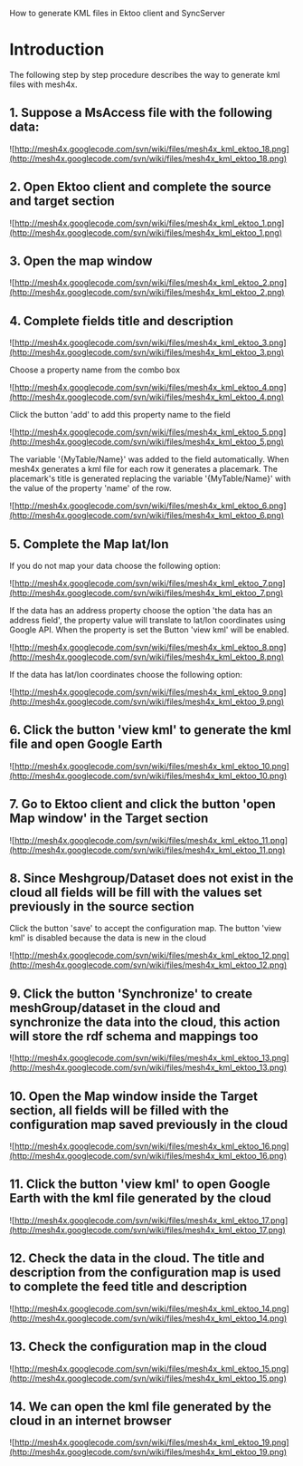 How to generate KML files in Ektoo client and SyncServer

# Introduction #
The following step by step procedure describes the way to generate kml files with mesh4x.

## 1. Suppose a MsAccess file with the following data: ##

![http://mesh4x.googlecode.com/svn/wiki/files/mesh4x_kml_ektoo_18.png](http://mesh4x.googlecode.com/svn/wiki/files/mesh4x_kml_ektoo_18.png)

## 2. Open Ektoo client and complete the source and target section ##

![http://mesh4x.googlecode.com/svn/wiki/files/mesh4x_kml_ektoo_1.png](http://mesh4x.googlecode.com/svn/wiki/files/mesh4x_kml_ektoo_1.png)

## 3. Open the map window ##

![http://mesh4x.googlecode.com/svn/wiki/files/mesh4x_kml_ektoo_2.png](http://mesh4x.googlecode.com/svn/wiki/files/mesh4x_kml_ektoo_2.png)

## 4. Complete fields title and description ##

![http://mesh4x.googlecode.com/svn/wiki/files/mesh4x_kml_ektoo_3.png](http://mesh4x.googlecode.com/svn/wiki/files/mesh4x_kml_ektoo_3.png)

Choose a property name from the combo box

![http://mesh4x.googlecode.com/svn/wiki/files/mesh4x_kml_ektoo_4.png](http://mesh4x.googlecode.com/svn/wiki/files/mesh4x_kml_ektoo_4.png)

Click the button 'add' to add this property name to the field

![http://mesh4x.googlecode.com/svn/wiki/files/mesh4x_kml_ektoo_5.png](http://mesh4x.googlecode.com/svn/wiki/files/mesh4x_kml_ektoo_5.png)

The variable '{MyTable/Name}' was added to the field automatically. When mesh4x generates a kml file for each row it generates a placemark. The placemark's title is generated replacing the variable '{MyTable/Name}' with the value of the property 'name' of the row.

![http://mesh4x.googlecode.com/svn/wiki/files/mesh4x_kml_ektoo_6.png](http://mesh4x.googlecode.com/svn/wiki/files/mesh4x_kml_ektoo_6.png)

## 5. Complete the Map lat/lon ##

If you do not map your data choose the following option:

![http://mesh4x.googlecode.com/svn/wiki/files/mesh4x_kml_ektoo_7.png](http://mesh4x.googlecode.com/svn/wiki/files/mesh4x_kml_ektoo_7.png)

If the data has an address property choose the option 'the data has an address field', the property value will translate to lat/lon coordinates using Google API. When the property is set the Button 'view kml' will be enabled.

![http://mesh4x.googlecode.com/svn/wiki/files/mesh4x_kml_ektoo_8.png](http://mesh4x.googlecode.com/svn/wiki/files/mesh4x_kml_ektoo_8.png)

If the data has lat/lon coordinates choose the following option:

![http://mesh4x.googlecode.com/svn/wiki/files/mesh4x_kml_ektoo_9.png](http://mesh4x.googlecode.com/svn/wiki/files/mesh4x_kml_ektoo_9.png)

## 6. Click the button 'view kml' to generate the kml file and open Google Earth ##

![http://mesh4x.googlecode.com/svn/wiki/files/mesh4x_kml_ektoo_10.png](http://mesh4x.googlecode.com/svn/wiki/files/mesh4x_kml_ektoo_10.png)

## 7. Go to Ektoo client and click the button 'open Map window' in the Target section ##

![http://mesh4x.googlecode.com/svn/wiki/files/mesh4x_kml_ektoo_11.png](http://mesh4x.googlecode.com/svn/wiki/files/mesh4x_kml_ektoo_11.png)

## 8. Since Meshgroup/Dataset does not exist in the cloud all fields will be fill with the values set previously in the source section ##
Click the button 'save' to accept the configuration map.
The button 'view kml' is disabled because the data is new in the cloud

![http://mesh4x.googlecode.com/svn/wiki/files/mesh4x_kml_ektoo_12.png](http://mesh4x.googlecode.com/svn/wiki/files/mesh4x_kml_ektoo_12.png)

## 9. Click the button 'Synchronize' to create meshGroup/dataset in the cloud and synchronize the data into the cloud, this action will store the rdf schema and mappings too ##

![http://mesh4x.googlecode.com/svn/wiki/files/mesh4x_kml_ektoo_13.png](http://mesh4x.googlecode.com/svn/wiki/files/mesh4x_kml_ektoo_13.png)

## 10. Open the Map window inside the Target section, all fields will be filled with the configuration map saved previously in the cloud ##

![http://mesh4x.googlecode.com/svn/wiki/files/mesh4x_kml_ektoo_16.png](http://mesh4x.googlecode.com/svn/wiki/files/mesh4x_kml_ektoo_16.png)

## 11. Click the button 'view kml' to open Google Earth with the kml file generated by the cloud ##

![http://mesh4x.googlecode.com/svn/wiki/files/mesh4x_kml_ektoo_17.png](http://mesh4x.googlecode.com/svn/wiki/files/mesh4x_kml_ektoo_17.png)

## 12. Check the data in the cloud. The title and description from the configuration map is used to complete the feed title and description ##

![http://mesh4x.googlecode.com/svn/wiki/files/mesh4x_kml_ektoo_14.png](http://mesh4x.googlecode.com/svn/wiki/files/mesh4x_kml_ektoo_14.png)

## 13. Check the configuration map in the cloud ##

![http://mesh4x.googlecode.com/svn/wiki/files/mesh4x_kml_ektoo_15.png](http://mesh4x.googlecode.com/svn/wiki/files/mesh4x_kml_ektoo_15.png)

## 14. We can open the kml file generated by the cloud in an internet browser ##

![http://mesh4x.googlecode.com/svn/wiki/files/mesh4x_kml_ektoo_19.png](http://mesh4x.googlecode.com/svn/wiki/files/mesh4x_kml_ektoo_19.png)
